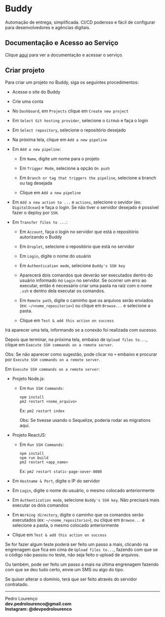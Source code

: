 # Buddy

Automação de entrega, simplificada. CI/CD poderoso e fácil de configurar para desenvolvedores e agências digitais.

## Documentação e Acesso ao Serviço

Clique [aqui](https://buddy.works) para ver a documentação e acessar o serviço.

## Criar projeto

Para criar um projeto no Buddy, siga os seguintes procedimentos:

- Acesse o site do Buddy

- Crie uma conta

- No `Dashboard`, em `Projects` clique em `Create new project`

- Em `Select Git hosting provider`, selecione o `GitHub` e faça o login

- Em `Select repository`, selecione o repositório desejado

- Na próxima tela, clique em `Add a new pipeline`

- Em `Add a new pipeline`:

  - Em `Name`, digite um nome para o projeto

  - Em `Trigger Mode`, selecione a opção `On push`

  - Em `Branch or tag that triggers the pipeline`, selecione a branch ou tag desejada

  - Clique em `Add a new pipeline`

- Em `Add a new action to ...` e `actions`, selecione o sevidor (ex: `DigitalOcean`) e faça o login. Se não tiver o servidor desejado é possível fazer o deploy por `SSH`.

- Em `Transfer files to ...`:

  - Em `Account`, faça o login no servidor que está o repositório autorizando o Buddy

  - Em `Droplet`, selecione o repositório que está no servidor

  - Em `Login`, digite o nome do usuário

  - Em `Authentication mode`, selecione `Buddy's SSH key`

  - Aparecerá dois comandos que deverão ser executados dentro do usuário informado no `Login` no servidor. Se ocorrer um erro ao executar, então é necessário criar uma pasta na raíz com o nome `.ssh` e dentro dela executar os comandos.

  - Em `Remote path`, digite o caminho que os arquivos serão enviados (ex: `~/<nome_repositorio>`) ou clique em `Browse...` e selecione a pasta.

  - Clique em `Test & add this action on success`

Irá aparecer uma tela, informando se a conexão foi realizada com sucesso.

Depois que terminar, na próxima tela, embaixo de `Upload files to...`, clique em `Execute SSH commands on a remote server`.

Obs: Se não aparecer como sugestão, pode clicar no `+` embaixo e procurar por `Execute SSH commands on a remote server`.

Em `Execute SSH commands on a remote server`:

  - Projeto Node.js:

    - Em `Run SSH Commands`:

      ```
      npm install
      pm2 restart <nome_arquivo>

      ```

      Ex: `pm2 restart index`

      Obs: Se tivesse usando o Sequelize, poderia rodar as migrations aqui.

  - Projeto ReactJS:

    - Em `Run SSH Commands`:

      ```
      npm install
      npm run build
      pm2 restart <app_name>

      ```

      Ex: `pm2 restart static-page-sever-8080`

  - Em `Hostname & Port`, digite o IP do servidor

  - Em `Login`, digite o nome do usuário, o mesmo colocado anteriormente

  - Em `Authentication mode`, selecione `Buddy's SSH key`. Não precisará mais executar os dois comandos

  - Em `Working directory`, digite o caminho que os comandos serão executados (ex: `~/<nome_repositorio>`), ou clique em `Browse...` e selecione a pasta, o mesmo colocado anteriormente

  - Clique em `Test & add this action on success`

Se for fazer algum teste poderá ser feito um passo a mais, clicando na engrenagem que fica em cima de `Upload files to...`, fazendo com que se o código não passou no teste, não seja feito o upload de arquivos.

Ou também, pode ser feito um passo a mais na última engrenagem fazendo com que se deu tudo certo, envie um SMS ou algo do tipo.

Se quiser alterar o domínio, terá que ser feito através do servidor contratado.


<hr>
<stong>Pedro Lourenço</strong><br>
<Strong>dev.pedrolourenco@gmail.com</strong><br>
<Strong>Instagram: @devpedrolourenco</strong>